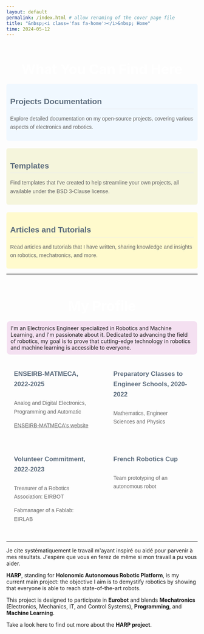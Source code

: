 ```yaml
---
layout: default
permalink: /index.html # allow renaming of the cover page file
title: "&nbsp;<i class='fas fa-home'></i>&nbsp; Home"
time: 2024-05-12
---
```


<br>

## <span style="font-size: 36px; font-weight: bold; color:#fff; border-bottom: none; display: block; text-align: center;">What You Can Find Here<span>

<div style="display: flex; flex-wrap: wrap; gap: 20px;">

  <div style="flex: 1; min-width: 300px; background-color: #F0F8FF; padding: 10px; border-radius: 5px; color: #333; font-family: Arial, sans-serif; line-height: 1.6;">
    <hr style="border: none; border-top: transparent; margin: 9px 0; background: transparent;">
    <span style="display: block; padding-bottom: .1em; border-bottom: 1px solid #eaecef; font-size: 1.5em; font-weight: bold; color: #5D6D7E;">
      Projects Documentation
    </span>
    <p style="color: #666;">
      Explore detailed documentation on my open-source projects, covering various aspects of electronics and robotics.
    </p>
  </div>

  <div style="flex: 1; min-width: 300px; background-color: #F5F5DC; padding: 10px; border-radius: 5px; color: #333; font-family: Arial, sans-serif; line-height: 1.6;">
    <hr style="border: none; border-top: transparent; margin: 9px 0; background: transparent;">
    <span style="display: block; padding-bottom: .1em; border-bottom: 1px solid #eaecef; font-size: 1.5em; font-weight: bold; color: #5D6D7E;">
      Templates
    </span>
    <p style="color: #666;">
      Find templates that I've created to help streamline your own projects, all available under the BSD 3-Clause license.
    </p>
  </div>

  <div style="flex: 1; min-width: 300px; background-color: #FFFACD; padding: 10px; border-radius: 5px; color: #333; font-family: Arial, sans-serif; line-height: 1.6;">
    <hr style="border: none; border-top: transparent; margin: 9px 0; background: transparent;">
    <span style="display: block; padding-bottom: .1em; border-bottom: 1px solid #eaecef; font-size: 1.5em; font-weight: bold; color: #5D6D7E;">
      Articles and Tutorials
    </span>
    <p style="color: #666;">
      Read articles and tutorials that I have written, sharing knowledge and insights on robotics, mechatronics, and more.
    </p>
  </div>

</div>


<hr>
<br>

## <span style="font-size: 36px; font-weight: bold; color:#fff; border-bottom: none; display: block; text-align: center;">My Profile<span>

<div style="background-color: rgba(176, 19, 159, 0.12); padding: 10px; border: 1px solid #fff; border-radius: 10px;">
  I'm an Electronics Engineer specialized in Robotics and Machine Learning, and I'm passionate about it.
  Dedicated to advancing the field of robotics, my goal is to prove that cutting-edge technology in robotics and machine learning is accessible to everyone.
</div>
<br>


<div style="display: grid; grid-template-columns: repeat(2, 1fr); gap: 20px; background-color: transparent; padding: 0px; border-radius: 10px;">
  
  <div style="background-color: transparent; padding: 20px; border-radius: 10px; color: #333; font-family: Arial, sans-serif; line-height: 1.6;">
    <div style="overflow: hidden; margin-bottom: 10px;">
        <i class="fas fa-microchip" style="font-size: 30px; float: left; margin-right: 10px;"></i>
        <h1 style="margin: 0; font-size: 1.2em; color: #5D6D7E; padding-bottom: .6em;">
          ENSEIRB-MATMECA, 2022-2025
        </h1>
    </div>
    <p style="color: #666;">
      Analog and Digital Electronics, Programming and Automatic
    </p>
    <a href="URL_ENSEIRB" style="color: #666;">
      ENSEIRB-MATMECA's website
    </a>
  </div>

  <div style="background-color: transparent; padding: 20px; border-radius: 10px; color: #333; font-family: Arial, sans-serif; line-height: 1.6;">
    <div style="overflow: hidden; margin-bottom: 10px;">
      <i class="fas fa-book" style="font-size: 30px; float: left; margin-right: 10px;"></i>
      <h1 style="margin: 0; font-size: 1.2em; color: #5D6D7E; padding-bottom: .6em;">
        Preparatory Classes to Engineer Schools, 2020-2022
      </h1>
    </div>
    <p style="color: #666;">
      Mathematics, Engineer Sciences and Physics
    </p>
  </div>

  <div style="background-color: transparent; padding: 20px; border-radius: 10px; color: #333; font-family: Arial, sans-serif; line-height: 1.6;">
    <div style="overflow: hidden; margin-bottom: 10px;">
      <i class="fas fa-hand-holding" 
        style="font-size: 30px; float: left; margin-right: 10px;">
      </i>
      <h1 style="margin: 0; font-size: 1.2em; color: #5D6D7E; padding-bottom: .6em;">
        Volunteer Commitment, 2022-2023
      </h1>
    </div>
    <p style="color: #666;">
      Treasurer of a Robotics Association: EIRBOT
    </p>
    <p style="color: #666;">
      Fabmanager of a Fablab: EIRLAB
    </p>
  </div>

  <div style="background-color: transparent; padding: 20px; border-radius: 10px; color: #333; font-family: Arial, sans-serif; line-height: 1.6;">
    <div style="overflow: hidden; margin-bottom: 10px;">
      <i class="fas fa-robot" 
        style="font-size: 30px; float: left; margin-right: 10px;">
      </i>
      <h1 style="margin: 0; font-size: 1.2em; color: #5D6D7E; padding-bottom: .6em;">
        <a href="https://www.coupederobotique.fr/" 
          style="color: #5D6D7E; text-decoration: none;" 
          onmouseover="this.style.color='#3498DB'; this.style.textDecoration='underline';" 
          onmouseout="this.style.color='#5D6D7E'; this.style.textDecoration='none';">
          French Robotics Cup
        </a>
      </h1>
    </div>
    <p style="color: #666;">
      Team prototyping of an autonomous robot
    </p>
  </div>

</div>

<hr>

Je cite systématiquement le travail m'ayant inspiré ou aidé pour parvenir à mes résultats. J'espère que vous en ferez de même si mon travail a pu vous aider.

**HARP**, standing for **Holonomic Autonomous Robotic Platform**, is my current main project:
the objective I aim is to demystify robotics by showing that everyone is able to reach state-of-the-art robots.

This project is designed to participate in **Eurobot** and blends **Mechatronics** (Electronics, Mechanics, IT, and Control Systems), **Programming**, and **Machine Learning**.

Take a look here to find out more about the **HARP project**.
